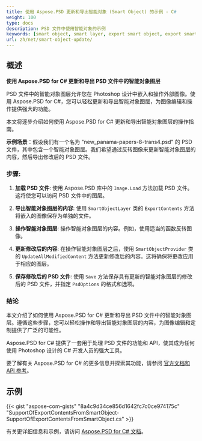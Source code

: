 ```yaml
---
title: 使用 Aspose.PSD 更新和导出智能对象 (Smart Object) 的示例 - C#
weight: 100
type: docs
description: PSD 文件中使用智能对象的示例
keywords: [smart object, smart layer, export smart object, export smart layer, update smart object, update smart layer, psd api, C#, csharp, code sample]
url: zh/net/smart-object-update/
---
```


## 概述

**使用 Aspose.PSD for C# 更新和导出 PSD 文件中的智能对象图层**

PSD 文件中的智能对象图层允许您在 Photoshop 设计中嵌入和操作外部图像。使用 Aspose.PSD for C#，您可以轻松更新和导出智能对象图层，为图像编辑和操作提供强大的功能。

本文将逐步介绍如何使用 Aspose.PSD for C# 更新和导出智能对象图层的操作指南。

**示例场景**：假设我们有一个名为 "new_panama-papers-8-trans4.psd" 的 PSD 文件，其中包含一个智能对象图层。我们希望通过反转图像来更新智能对象图层的内容，然后导出修改后的 PSD 文件。

### 步骤:

1. **加载 PSD 文件**:
   使用 Aspose.PSD 库中的 `Image.Load` 方法加载 PSD 文件。这将使您可以访问 PSD 文件中的图层。

2. **导出智能对象图层的内容**:
   使用 `SmartObjectLayer` 类的 `ExportContents` 方法将嵌入的图像保存为单独的文件。

3. **操作智能对象图层**:
   操作智能对象图层的内容。例如，使用适当的函数反转图像。

4. **更新修改后的内容**:
   在操作智能对象图层之后，使用 `SmartObjectProvider` 类的 `UpdateAllModifiedContent` 方法更新修改后的内容。这将确保将更改应用于相应的图层。

5. **保存修改后的 PSD 文件**:
   使用 `Save` 方法保存具有更新的智能对象图层的修改后的 PSD 文件，并指定 `PsdOptions` 的格式和选项。

### 结论

本文介绍了如何使用 Aspose.PSD for C# 更新和导出 PSD 文件中的智能对象图层。遵循这些步骤，您可以轻松操作和导出智能对象图层的内容，为图像编辑和定制提供了广泛的可能性。

Aspose.PSD for C# 提供了一套用于处理 PSD 文件的功能和 API，使其成为任何使用 Photoshop 设计的 C# 开发人员的强大工具。

要了解有关 Aspose.PSD for C# 的更多信息并探索其功能，请参阅 [官方文档和 API 参考](https://docs.aspose.com/psd/net/)。

## 示例

{{< gist "aspose-com-gists" "8a4c9d34ce856d1642fc7c0ce974175c" "SupportOfExportContentsFromSmartObject-SupportOfExportContentsFromSmartObject.cs" >}}

有关更详细信息和示例，请访问 [Aspose.PSD for C# 文档](https://docs.aspose.com/psd/net/)。
